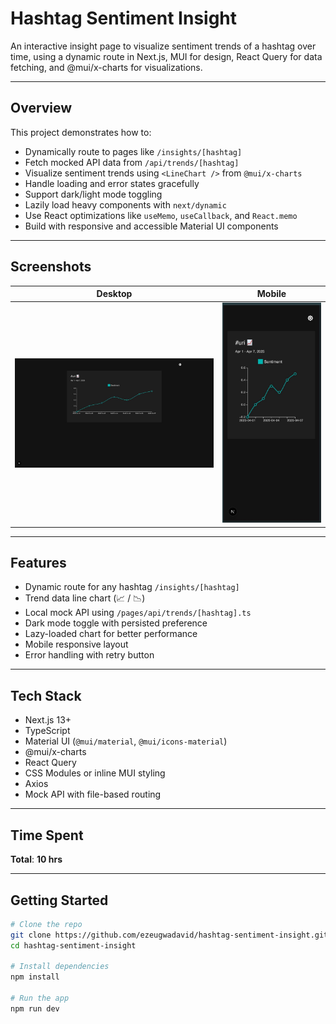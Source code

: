 # Hashtag Sentiment Insight

An interactive insight page to visualize sentiment trends of a hashtag over time, using a dynamic route in Next.js, MUI for design, React Query for data fetching, and @mui/x-charts for visualizations.

---

## Overview

This project demonstrates how to:

- Dynamically route to pages like `/insights/[hashtag]`
- Fetch mocked API data from `/api/trends/[hashtag]`
- Visualize sentiment trends using `<LineChart />` from `@mui/x-charts`
- Handle loading and error states gracefully
- Support dark/light mode toggling
- Lazily load heavy components with `next/dynamic`
- Use React optimizations like `useMemo`, `useCallback`, and `React.memo`
- Build with responsive and accessible Material UI components

---

## Screenshots

| Desktop | Mobile |
|--------|--------|
| ![Desktop View](./screenshots/desktop.jpeg) | ![Mobile View](./screenshots/mobile.jpeg) |

---

## Features

- Dynamic route for any hashtag `/insights/[hashtag]`
- Trend data line chart (📈 / 📉) 
- Local mock API using `/pages/api/trends/[hashtag].ts`
- Dark mode toggle with persisted preference
- Lazy-loaded chart for better performance
- Mobile responsive layout
- Error handling with retry button

---

## Tech Stack

- Next.js 13+
- TypeScript
- Material UI (`@mui/material`, `@mui/icons-material`)
- @mui/x-charts
- React Query
- CSS Modules or inline MUI styling
- Axios
- Mock API with file-based routing

---

## Time Spent

 **Total**: **10 hrs** 

---

## Getting Started

```bash
# Clone the repo
git clone https://github.com/ezeugwadavid/hashtag-sentiment-insight.git
cd hashtag-sentiment-insight

# Install dependencies
npm install

# Run the app
npm run dev

